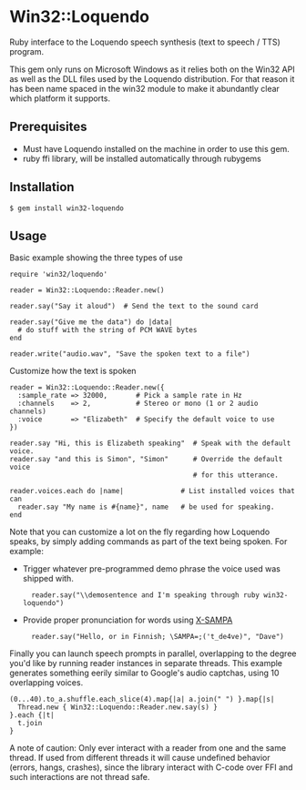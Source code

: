 # Win32::Loquendo

Ruby interface to the Loquendo speech synthesis (text to speech / TTS) program.

This gem only runs on Microsoft Windows as it relies both on the Win32 API as 
well as the DLL files used by the Loquendo distribution. For that reason it 
has been name spaced in the win32 module to make it abundantly clear which
platform it supports.

## Prerequisites

* Must have Loquendo installed on the machine in order to use this gem.
* ruby ffi library, will be installed automatically through rubygems

## Installation

    $ gem install win32-loquendo

## Usage

Basic example showing the three types of use

    require 'win32/loquendo'

    reader = Win32::Loquendo::Reader.new()

    reader.say("Say it aloud")  # Send the text to the sound card

    reader.say("Give me the data") do |data|
      # do stuff with the string of PCM WAVE bytes
    end

    reader.write("audio.wav", "Save the spoken text to a file")

Customize how the text is spoken

    reader = Win32::Loquendo::Reader.new({
      :sample_rate => 32000,       # Pick a sample rate in Hz
      :channels    => 2,           # Stereo or mono (1 or 2 audio channels)
      :voice       => "Elizabeth"  # Specify the default voice to use
    })                             
    
    reader.say "Hi, this is Elizabeth speaking"  # Speak with the default voice.
    reader.say "and this is Simon", "Simon"      # Override the default voice
                                                 # for this utterance.

    reader.voices.each do |name|              # List installed voices that can 
      reader.say "My name is #{name}", name   # be used for speaking.
    end
      
Note that you can customize a lot on the fly regarding how Loquendo speaks, by
simply adding commands as part of the text being spoken. For example:

* Trigger whatever pre-programmed demo phrase the voice used was shipped with.

        reader.say("\\demosentence and I'm speaking through ruby win32-loquendo")
   
* Provide proper pronunciation for words using [X-SAMPA][*]

        reader.say("Hello, or in Finnish; \SAMPA=;('t_de4ve)", "Dave")

Finally you can launch speech prompts in parallel, overlapping to the degree 
you'd like by running reader instances in separate threads. This example
generates something eerily similar to Google's audio captchas, using 10 
overlapping voices.

    (0...40).to_a.shuffle.each_slice(4).map{|a| a.join(" ") }.map{|s|
      Thread.new { Win32::Loquendo::Reader.new.say(s) }
    }.each {|t|
      t.join
    }

A note of caution: Only ever interact with a reader from one and the same thread.
If used from different threads it will cause undefined behavior (errors, 
hangs, crashes), since the library interact with C-code over FFI and such 
interactions are not thread safe.

[*]: http://en.wikipedia.org/wiki/X-SAMPA   
